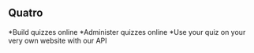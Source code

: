 Quatro
----------
*Build quizzes online
*Administer quizzes online
*Use your quiz on your very own website with our API
